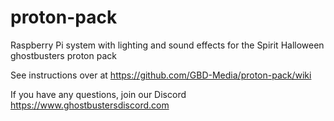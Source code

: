 # proton-pack
Raspberry Pi system with lighting and sound effects for the Spirit Halloween ghostbusters proton pack

See instructions over at https://github.com/GBD-Media/proton-pack/wiki

If you have any questions, join our Discord https://www.ghostbustersdiscord.com
